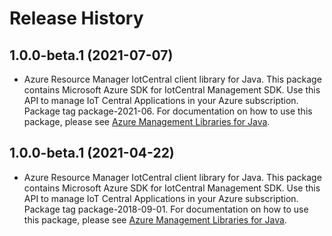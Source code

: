 # Release History

## 1.0.0-beta.1 (2021-07-07)

- Azure Resource Manager IotCentral client library for Java. This package contains Microsoft Azure SDK for IotCentral Management SDK. Use this API to manage IoT Central Applications in your Azure subscription. Package tag package-2021-06. For documentation on how to use this package, please see [Azure Management Libraries for Java](https://aka.ms/azsdk/java/mgmt).

## 1.0.0-beta.1 (2021-04-22)

- Azure Resource Manager IotCentral client library for Java. This package contains Microsoft Azure SDK for IotCentral Management SDK. Use this API to manage IoT Central Applications in your Azure subscription. Package tag package-2018-09-01. For documentation on how to use this package, please see [Azure Management Libraries for Java](https://aka.ms/azsdk/java/mgmt).
